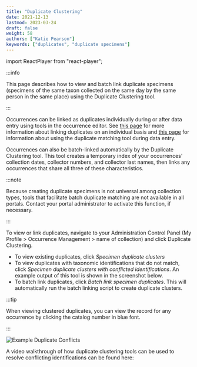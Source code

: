 ```yaml
---
title: "Duplicate Clustering"
date: 2021-12-13
lastmod: 2023-03-24
draft: false
weight: 58
authors: ["Katie Pearson"]
keywords: ["duplicates", "duplicate specimens"]
---
```


import ReactPlayer from "react-player";

:::info

This page describes how to view and batch link duplicate specimens (specimens of the same taxon collected on the same day by the same person in the same place) using the Duplicate Clustering tool.

:::

Occurrences can be linked as duplicates individually during or after data entry using tools in the occurrence editor. See [this page](/docs/Editor_Guide/linking_records) for more information about linking duplicates on an individual basis and [this page](/docs/Editor_Guide/Editing_Searching_Records/duplicate_matching) for information about using the duplicate matching tool during data entry.

Occurrences can also be batch-linked automatically by the Duplicate Clustering tool. This tool creates a temporary index of your occurrences' collection dates, collector numbers, and collector last names, then links any occurrences that share all three of these characteristics.

:::note

Because creating duplicate specimens is not universal among collection types, tools that facilitate batch duplicate matching are not available in all portals. Contact your portal administrator to activate this function, if necessary.

:::

To view or link duplicates, navigate to your Administration Control Panel (My Profile > Occurrence Management > name of collection) and click Duplicate Clustering.

- To view existing duplicates, click _Specimen duplicate clusters_
- To view duplicates with taxonomic identifications that do not match, click _Specimen duplicate clusters with conflicted identifications_. An example output of this tool is shown in the screenshot below.
- To batch link duplicates, click _Batch link specimen duplicates_. This will automatically run the batch linking script to create duplicate clusters.

:::tip

When viewing clustered duplicates, you can view the record for any occurrence by clicking the catalog number in blue font.

:::

![Example Duplicate Conflicts](/img/exampleduplicateconflicts.png)

A video walkthrough of how duplicate clustering tools can be used to resolve conflicting identifications can be found here:

<ReactPlayer
  playing={false}
  controls
  url="https://www.youtube.com/watch?v=kMUzwoHmXw4"
/>
